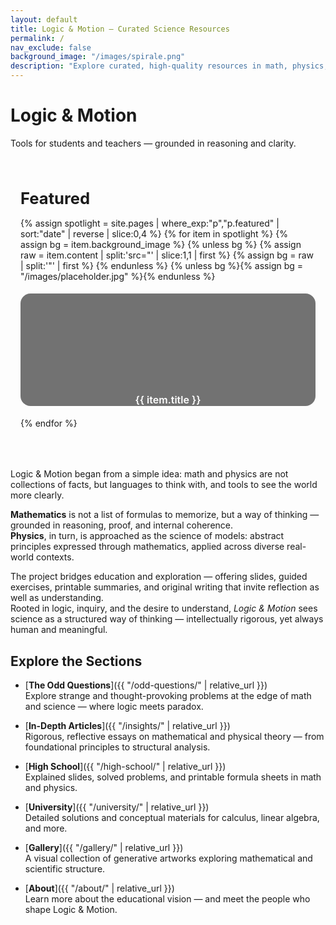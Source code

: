```yaml
---
layout: default
title: Logic & Motion – Curated Science Resources
permalink: /
nav_exclude: false
background_image: "/images/spirale.png"
description: "Explore curated, high-quality resources in math, physics, and logic — designed for conceptual clarity and intellectual exploration."
---
```


<!-- Google tag (gtag.js) -->
<script async src="https://www.googletagmanager.com/gtag/js?id=G-3P4GLVFYWW"></script>
<script>
  window.dataLayer = window.dataLayer || [];
  function gtag(){dataLayer.push(arguments);}
  gtag('js', new Date());
  gtag('config', 'G-3P4GLVFYWW');
</script>

<!-- ─────────────  HERO  ───────────── -->
<div class="homepage-header">
  <h1 class="homepage-title">Logic &amp; Motion</h1>
  <p class="homepage-subtitle">Tools for students and teachers — grounded in reasoning and clarity.</p>
</div>

<!-- ─────────  FEATURED  ───────── -->
<section id="featured" style="margin:4rem auto;max-width:1000px;padding:0 1rem;">
<h2 style="font-size:1.6rem;margin-bottom:1rem;">Featured</h2>
<div style="display:grid;grid-template-columns:repeat(auto-fit,minmax(230px,1fr));gap:1.2rem;">
{% assign spotlight = site.pages | where_exp:"p","p.featured" | sort:"date" | reverse | slice:0,4 %}
{% for item in spotlight %}
{% assign bg = item.background_image %}
{% unless bg %}
{% assign raw = item.content | split:'src="' | slice:1,1 | first %}
{% assign bg  = raw | split:'"' | first %}
{% endunless %}
{% unless bg %}{% assign bg = "/images/placeholder.jpg" %}{% endunless %}
<a href="{{ item.url | relative_url }}" style="display:block;height:180px;border-radius:1rem;overflow:hidden;text-decoration:none;color:#fff;background:url('{{ bg | relative_url }}') center/cover no-repeat,rgba(0,0,0,.55);background-blend-mode:darken;"><span style="display:flex;align-items:flex-end;justify-content:center;height:100%;width:100%;padding-bottom:1rem;font-size:1rem;font-weight:600;text-align:center;">{{ item.title }}</span></a>
{% endfor %}
</div>
</section>
<!-- ─────────────────────────────── -->






<!-- ─────────────  INTRO  ───────────── -->
<div class="content-box">

Logic & Motion began from a simple idea: math and physics are not collections of facts, but languages to think with, and tools to see the world more clearly.  

**Mathematics** is not a list of formulas to memorize, but a way of thinking — grounded in reasoning, proof, and internal coherence.  
**Physics**, in turn, is approached as the science of models: abstract principles expressed through mathematics, applied across diverse real-world contexts.

The project bridges education and exploration — offering slides, guided exercises, printable summaries, and original writing that invite reflection as well as understanding.  
Rooted in logic, inquiry, and the desire to understand, *Logic & Motion* sees science as a structured way of thinking — intellectually rigorous, yet always human and meaningful.

</div>

<!-- ─────────────  SECTION LINKS  ───────────── -->
<div class="content-box">

## Explore the Sections

- [**The Odd Questions**]({{ "/odd-questions/" | relative_url }})  
  Explore strange and thought-provoking problems at the edge of math and science — where logic meets paradox.

- [**In-Depth Articles**]({{ "/insights/" | relative_url }})  
  Rigorous, reflective essays on mathematical and physical theory — from foundational principles to structural analysis.

- [**High School**]({{ "/high-school/" | relative_url }})  
  Explained slides, solved problems, and printable formula sheets in math and physics.

- [**University**]({{ "/university/" | relative_url }})  
  Detailed solutions and conceptual materials for calculus, linear algebra, and more.

- [**Gallery**]({{ "/gallery/" | relative_url }})  
  A visual collection of generative artworks exploring mathematical and scientific structure.

- [**About**]({{ "/about/" | relative_url }})  
  Learn more about the educational vision — and meet the people who shape Logic & Motion.

</div>
